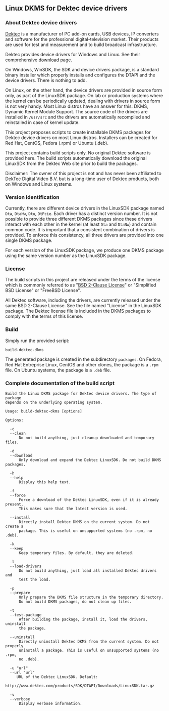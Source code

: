 ## Linux DKMS for Dektec device drivers

### About Dektec device drivers

[Dektec](http://www.dektec.com/) is a manufacturer of PC add-on cards, USB devices,
IP converters and software for the professional digital-television market. Their
products are used for test and measurement and to build broadcast infrastructure.

Dektec provides device drivers for Windows and Linux. See their comprehensive
[download](http://www.dektec.com/downloads/SDK/) page.

On Windows, WinSDK, the SDK and device drivers package, is a standard binary
installer which properly installs and configures the DTAPI and the device drivers.
There is nothing to add.

On Linux, on the other hand, the device drivers are provided in source form only,
as part of the LinuxSDK package. On lab or production systems where the kernel
can be periodically updated, dealing with drivers in source form is not very handy.
Most Linux distros have an answer for this: DKMS, Dynamic Kernel Module Support.
The source code of the drivers are installed in `/usr/src` and the drivers are
automatically recompiled and reinstalled in case of kernel update.

This project proposes scripts to create installable DKMS packages for Dektec
device drivers on most Linux distros. Installers can be created for Red Hat,
CentOS, Fedora (.rpm) or Ubuntu (.deb).

This project contains build scripts only. No original Dektec software is provided
here. The build scripts automatically download the original LinuxSDK from the
Dektec Web site prior to build the packages.

Disclaimer: The owner of this project is not and has never been affiliated to
DekTec Digital Video B.V. but is a long-time user of Dektec products, both on
Windows and Linux systems.

### Version identification

Currently, there are different device drivers in the LinuxSDK package named
`Dta`, `DtaNw`, `Dtu`, `DtPcie`. Each driver has a distinct version number.
It is not possible to provide three different DKMS packages since these drivers
interact with each other in the kernel (at least `Dta` and `DtaNw`) and
contain common code. It is important that a consistent combination of drivers
is provided. To enforce this consistency, all three drivers are provided into
one single DKMS package.

For each version of the LinuxSDK package, we produce one DKMS package using
the same version number as the LinuxSDK package.

### License

The build scripts in this project are released under the terms of the license
which is commonly referred to as
"[BSD 2-Clause License](http://opensource.org/licenses/BSD-2-Clause)" or
"Simplified BSD License" or "FreeBSD License".

All Dektec software, including the drivers, are currently released under the
same BSD 2-Clause License. See the file named "License" in the LinuxSDK
package. The Dektec license file is included in the DKMS packages to comply with
the terms of this license.

### Build

Simply run the provided script:

```
build-dektec-dkms
```

The generated package is created in the subdirectory `packages`. On Fedora,
Red Hat Entreprise Linux, CentOS and other clones, the package is a `.rpm`
file. On Ubuntu systems, the package is a `.deb` file.

### Complete documentation of the build script

```
Build the Linux DKMS package for Dektec device drivers. The type of package
depends on the underlying operating system.

Usage: build-dektec-dkms [options]

Options:

  -c
  --clean
      Do not build anything, just cleanup downloaded and temporary files.

  -d
  --download
      Only download and expand the Dektec LinuxSDK. Do not build DKMS packages.

  -h
  --help
      Display this help text.

  -f
  --force
      Force a download of the Dektec LinuxSDK, even if it is already present.
      This makes sure that the latest version is used.

  --install
      Directly install Dektec DKMS on the current system. Do not create a
      package. This is useful on unsupported systems (no .rpm, no .deb).

  -k
  --keep
      Keep temporary files. By default, they are deleted.

  -l
  --load-drivers
      Do not build anything, just load all installed Dektec drivers and
      test the load.

  -p
  --prepare
      Only prepare the DKMS file structure in the temporary directory.
      Do not build DKMS packages, do not clean up files.

  -t
  --test-package
      After building the package, install it, load the drivers, uninstall
      the package.

  --uninstall
      Directly uninstall Dektec DKMS from the current system. Do not properly
      uninstall a package. This is useful on unsupported systems (no .rpm,
      no .deb).

  -u "url"
  --url "url"
     URL of the Dektec LinuxSDK. Default:
     http://www.dektec.com/products/SDK/DTAPI/Downloads/LinuxSDK.tar.gz

  -v
  --verbose
      Display verbose information.
```
